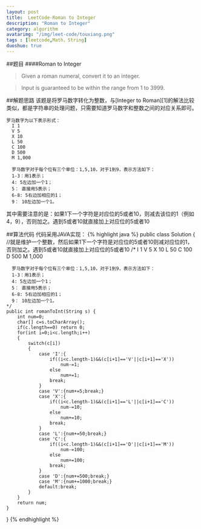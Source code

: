 ```yaml
---
layout: post
title:  LeetCode-Roman to Integer
description: "Roman to Integer"
category: algorithm
avatarimg: "/img/leet-code/touxiang.png"
tags : [leetcode,Math，String]
duoshuo: true
---
```

##题目
####Roman to Integer

>Given a roman numeral, convert it to an integer.

>Input is guaranteed to be within the range from 1 to 3999.

<!-- more -->

##解题思路
该题是将罗马数字转化为整数，与[Integer to Roman][1]的解法比较类似，都是字符串的处理问题，只需要知道罗马数字和整数之间的对应关系即可。

	罗马数字为以下表示形式：
	  I 1
	  V 5
	  X 10
	  L 50
	  C 100
	  D 500
	  M 1,000
	
	  罗马数字对于每个位有三个单位：1,5,10，对于1到9，表示方法如下：
	  1-3：用1表示；
	  4: 5左边加一个1；
	  5： 直接用5表示； 
	  6-8: 5右边加相应的1；
	  9： 10左边加一个1。

其中需要注意的是：如果1下一个字符是对应位的5或者10，则减去该位的1（例如4，9），否则加之。遇到5或者10就直接加上对应位的5或者10

##算法代码
代码采用JAVA实现：
{% highlight java %}
public class Solution {
    //就是维护一个整数，然后如果1下一个字符是对应位的5或者10则减对应位的1，否则加之。遇到5或者10就直接加上对应位的5或者10
    /*
	  I	1
      V	5
      X	10
      L	50
      C	100
      D	500
      M	1,000

      罗马数字对于每个位有三个单位：1,5,10，对于1到9，表示方法如下：
	  1-3：用1表示；
	  4: 5左边加一个1；
	  5： 直接用5表示； 
	  6-8: 5右边加相应的1；
	  9： 10左边加一个1。
	*/
    public int romanToInt(String s) {
        int num=0;
        char[] c=s.toCharArray();
        if(c.length==0) return 0;
        for(int i=0;i<c.length;i++)
        {
        	switch(c[i])
        	{
        		case 'I':{
        			if((i<c.length-1)&&(c[i+1]=='V'||c[i+1]=='X'))
        				num-=1;
        			else
        				num+=1;
        			break;
        		}
        		case 'V':{num+=5;break;}
        		case 'X':{
        			if((i<c.length-1)&&(c[i+1]=='L'||c[i+1]=='C'))
        				num-=10;
        			else
        				num+=10;
        			break;
        		}
        		case 'L':{num+=50;break;}
        		case 'C':{
        			if((i<c.length-1)&&(c[i+1]=='D'||c[i+1]=='M'))
        				num-=100;
        			else
        				num+=100;
        			break;
        		}
        		case 'D':{num+=500;break;}
        		case 'M':{num+=1000;break;}
        		default:break;
        	}
        }
        return num;
    }
}
{% endhighlight %}

